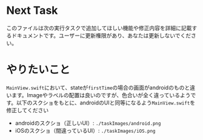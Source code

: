 # Next Task
このファイルは次の実行タスクで追加してほしい機能や修正内容を詳細に記載するドキュメントです。ユーザーに更新権限があり、あなたは更新しないでください。

# やりたいこと
`MainView.swift`において、stateが`firstTime`の場合の画面がandroidのものと違います。Imageやラベルの配置は良いのですが、色合いが全く違っているようです。以下のスクショをもとに、androidのUIと同等になるよう`MainView.swift`を修正してください
- androidのスクショ（正しいUI）: `./taskImages/android.png`
- iOSのスクショ（間違っているUI）: `./taskImages/iOS.png`